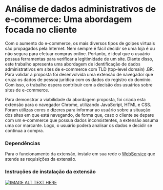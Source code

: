 # Análise de dados administrativos de e-commerce: Uma abordagem focada no cliente
Com o aumento do e-commerce, os mais diversos tipos de golpes virtuais são propagados pela Internet. Nem sempre é fácil decidir se uma loja é ou não segura para efetuar compras online. Portanto, é ideal que o usuário possua ferramentas para verificar a legitimidade de um site. Diante disso, este trabalho apresenta uma abordagem de identificação de dados administrativos em sites de e-commerce com TLD (top-level domain) .BR. Para validar a proposta foi desenvolvida uma extensão de navegador que cruza os dados de pessoa jurídica com os dados do registro do domínio. Com isso, o trabalho espera contribuir com a decisão dos usuários sobre sites de e-commerce.

Para demonstrar a viabilidade da abordagem proposta, foi criada esta extensão para o navegador Chrome, utilizando JavaScript, HTML e CSS. 
Foram utilizas cores e dizeres para informar ao usuário sobre a situação dos sites em que está navegando, de forma que, caso o cliente se depare com um e-commerce que possua dados inconsistentes, a extensão assuma uma cor marcante. 
Logo, o usuário poderá analisar os dados e decidir se continua a compra.

### Dependências
Para o funcionamento da extensão, instale em sua rede o [WebService](https://github.com/LabRedesCefetNF/Carvalho_2023_WebService) que atende as requisições da extensão.

### Instruções de instalação da extensão

[![IMAGE ALT TEXT HERE](https://img.youtube.com/vi/xqzPQGCTnoI/0.jpg)](https://www.youtube.com/watch?v=xqzPQGCTnoI)
